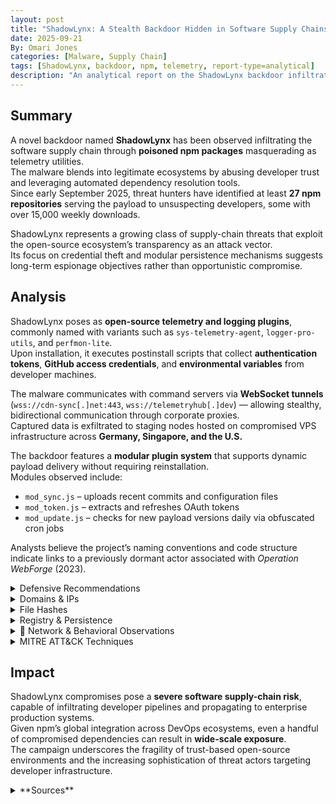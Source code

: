 ```yaml
---
layout: post
title: "ShadowLynx: A Stealth Backdoor Hidden in Software Supply Chains"
date: 2025-09-21
By: Omari Jones
categories: [Malware, Supply Chain]
tags: [ShadowLynx, backdoor, npm, telemetry, report-type=analytical]
description: "An analytical report on the ShadowLynx backdoor infiltrating global supply chains through compromised npm packages and obfuscated telemetry modules."
---
```


## Summary
A novel backdoor named **ShadowLynx** has been observed infiltrating the software supply chain through **poisoned npm packages** masquerading as telemetry utilities.  
The malware blends into legitimate ecosystems by abusing developer trust and leveraging automated dependency resolution tools.  
Since early September 2025, threat hunters have identified at least **27 npm repositories** serving the payload to unsuspecting developers, some with over 15,000 weekly downloads.

ShadowLynx represents a growing class of supply-chain threats that exploit the open-source ecosystem’s transparency as an attack vector.  
Its focus on credential theft and modular persistence mechanisms suggests long-term espionage objectives rather than opportunistic compromise.

## Analysis
ShadowLynx poses as **open-source telemetry and logging plugins**, commonly named with variants such as `sys-telemetry-agent`, `logger-pro-utils`, and `perfmon-lite`.  
Upon installation, it executes postinstall scripts that collect **authentication tokens**, **GitHub access credentials**, and **environmental variables** from developer machines.  

The malware communicates with command servers via **WebSocket tunnels** (`wss://cdn-sync[.]net:443`, `wss://telemetryhub[.]dev`) — allowing stealthy, bidirectional communication through corporate proxies.  
Captured data is exfiltrated to staging nodes hosted on compromised VPS infrastructure across **Germany, Singapore, and the U.S.**  

The backdoor features a **modular plugin system** that supports dynamic payload delivery without requiring reinstallation.  
Modules observed include:  
- `mod_sync.js` – uploads recent commits and configuration files  
- `mod_token.js` – extracts and refreshes OAuth tokens  
- `mod_update.js` – checks for new payload versions daily via obfuscated cron jobs  

Analysts believe the project’s naming conventions and code structure indicate links to a previously dormant actor associated with *Operation WebForge* (2023).

<details><summary>Defensive Recommendations</summary>

- Conduct **manual audits** of npm and PyPI dependencies, especially telemetry-related modules  
- Enforce **signed package verification** using npm’s `--verify-signatures` feature  
- Block **WebSocket egress connections** to unapproved domains  
- Review build pipelines for unauthorized post-install scripts  
- Deploy network alerts for C2 patterns matching `cdn-sync[.]net` and `telemetryhub[.]dev`  

</details>

<details><summary> Domains & IPs</summary>

- `cdn-sync[.]net` — Primary C2 channel  
- `update-sandsys[.]org` — Secondary relay node  
- `45.33.67[.]201` — VPS staging server (Germany)  

</details>

<details><summary> File Hashes</summary>

- `f2a71ce3dfb32e8b4c56c7e2b1491b7dbeaa4de542d5b2ea9a3d917e2d3391ff` — *Sandspear* ICS wiper  
- `19d74caa6b2b923a47f2389ed83d1f76e2186a2b1425c72a4d6d60e0f9b89210` — *Agent Peacock* espionage backdoor  

</details>

<details><summary> Registry & Persistence</summary>

- `HKLM\\System\\CurrentControlSet\\Services\\SpearMon` — Service-based persistence  
- `HKCU\\Software\\TelemetryUpdater` — Configuration for ShadowLynx updater  

</details>

<details><summary>📡 Network & Behavioral Observations</summary>

- Beaconing every 180 seconds via WebSocket  
- TLS traffic mimics telemetry sync packets  
- Activity spikes during 08:00–17:00 UTC+3  
- Log timestamps rewritten to disguise sequence  

</details>

<details><summary> MITRE ATT&CK Techniques</summary>

- **T1059.003** – Command and Scripting Interpreter: PowerShell  
- **T1071.001** – Application Layer Protocol: Web Protocols  
- **T1552.001** – Credential Access: Credentials in Files  
- **T1547.001** – Persistence: Registry Run Keys  

</details>


## Impact
ShadowLynx compromises pose a **severe software supply-chain risk**, capable of infiltrating developer pipelines and propagating to enterprise production systems.  
Given npm’s global integration across DevOps ecosystems, even a handful of compromised dependencies can result in **wide-scale exposure**.  
The campaign underscores the fragility of trust-based open-source environments and the increasing sophistication of threat actors targeting developer infrastructure.  

<details><summary> **Sources**</summary>
- GitHub Security Advisory (2025)  
- Snyk Vulnerability Research  
- ReversingLabs Threat Intel Report (2025)  
- Digital Forensics Association Supply Chain Bulletin
</details>
